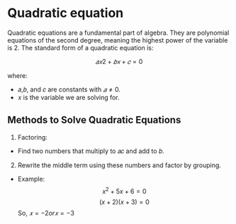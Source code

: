 # Quadratic equation

Quadratic equations are a fundamental part of algebra. They are polynomial equations of the second degree, meaning the highest power of the variable is 2. The standard form of a quadratic equation is:

$$
𝑎𝑥2 + 𝑏𝑥 + 𝑐 = 0
$$

where:

- 𝑎,𝑏, and 𝑐 are constants with $𝑎 ≠ 0$.
- 𝑥 is the variable we are solving for.

## Methods to Solve Quadratic Equations
1. Factoring:
- Find two numbers that multiply to 𝑎𝑐 and add to 𝑏.
2. Rewrite the middle term using these numbers and factor by grouping.
- Example: $$ x^2 + 5x + 6 = 0 $$ $$(x + 2)(x + 3) = 0$$ So, $𝑥=−2 or 𝑥=−3$
